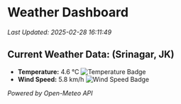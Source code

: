 
# Weather Dashboard

_Last Updated: 2025-02-28 16:11:49_

## Current Weather Data: (Srinagar, JK)
- **Temperature:** 4.6 °C ![Temperature Badge](https://img.shields.io/badge/Temperature-Low%20Temp-blue)
- **Wind Speed:** 5.8 km/h ![Wind Speed Badge](https://img.shields.io/badge/Wind%20Speed-Light%20Wind-blue)

*Powered by Open-Meteo API*
